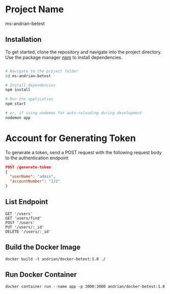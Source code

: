 # Project Name

ms-andrian-betest

## Installation

To get started, clone the repository and navigate into the project directory. Use the package manager [npm](https://www.npmjs.com/) to install dependencies.

```bash

# Navigate to the project folder
cd ms-andrian-betest

# Install dependencies
npm install

# Run the application
npm start

# or, if using nodemon for auto-reloading during development
nodemon app
```

# Account for Generating Token

To generate a token, send a POST request with the following request body to the authentication endpoint

```json
POST /generate-token
{
  "userName": "admin",
  "accountNumber": "123"
}
```

## List Endpoint

```
GET '/users'
GET 'users/find'
POST '/users'
PUT '/users/:_id'
DELETE '/users/:_id'
```

## Build the Docker Image

`docker build -t andrian/docker-betest:1.0 ./`

## Run Docker Container

`docker container run --name app -p 3000:3000 andrian/docker-betest:1.0`
